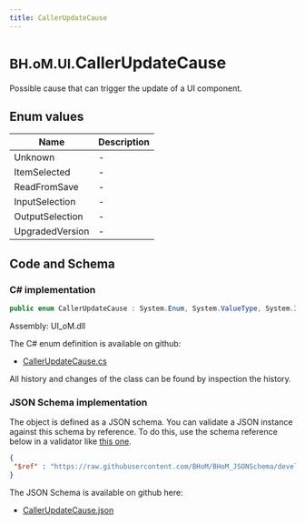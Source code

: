 ```yaml
---
title: CallerUpdateCause
---
```


# <small>BH.oM.UI.</small>**CallerUpdateCause**

Possible cause that can trigger the update of a UI component.

## Enum values

| Name            | Description                                                    |
|-----------------|----------------------------------------------------------------|
| Unknown |  -  |
| ItemSelected |  -  |
| ReadFromSave |  -  |
| InputSelection |  -  |
| OutputSelection |  -  |
| UpgradedVersion |  -  |


## Code and Schema

### C# implementation

``` C# title="C#"
public enum CallerUpdateCause : System.Enum, System.ValueType, System.IComparable, System.ISpanFormattable, System.IFormattable, System.IConvertible
```

Assembly: UI_oM.dll

The C# enum definition is available on github:

- [CallerUpdateCause.cs](https://github.com/BHoM/BHoM_UI/blob/develop/UI_oM/Updates\CallerUpdateCause.cs)

All history and changes of the class can be found by inspection the history.
### JSON Schema implementation

The object is defined as a JSON schema. You can validate a JSON instance against this schema by reference. To do this, use the schema reference below in a validator like [this one](https://www.jsonschemavalidator.net/).

``` json title="JSON Schema"
{
 "$ref" : "https://raw.githubusercontent.com/BHoM/BHoM_JSONSchema/develop/UI_oM/CallerUpdateCause.json"
}
```

The JSON Schema is available on github here:

- [CallerUpdateCause.json](https://github.com/BHoM/BHoM_JSONSchema/blob/develop/UI_oM/CallerUpdateCause.json)
